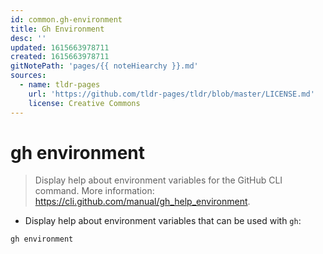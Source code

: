 ```yaml
---
id: common.gh-environment
title: Gh Environment
desc: ''
updated: 1615663978711
created: 1615663978711
gitNotePath: 'pages/{{ noteHiearchy }}.md'
sources:
  - name: tldr-pages
    url: 'https://github.com/tldr-pages/tldr/blob/master/LICENSE.md'
    license: Creative Commons
---
```

# gh environment

> Display help about environment variables for the GitHub CLI command.
> More information: <https://cli.github.com/manual/gh_help_environment>.

- Display help about environment variables that can be used with `gh`:

`gh environment`

